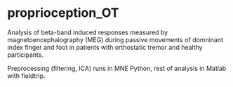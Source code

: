 # proprioception_OT


Analysis of beta-band induced responses measured by magnetoencephalography (MEG) during passive movements of domninant index finger and foot in patients with orthostatic tremor and healthy participants. 

Preprocessing (filtering, ICA) runs in MNE Python, rest of analysis in Matlab with fieldtrip.
